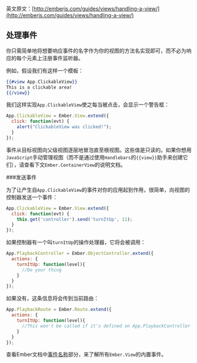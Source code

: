 英文原文：[http://emberjs.com/guides/views/handling-a-view/](http://emberjs.com/guides/views/handling-a-view/)

## 处理事件

你只需简单地将想要响应事件的名字作为你的视图的方法名实现即可，而不必为响应的每个元素上注册事件监听器。

例如，假设我们有这样一个模板：

```handlebars
{{#view App.ClickableView}}
This is a clickable area!
{{/view}}
```

我们这样实现`App.ClickableView`使之每当被点击，会显示一个警告框：

```javascript
App.ClickableView = Ember.View.extend({
  click: function(evt) {
    alert("ClickableView was clicked!");
  }
});
```

事件从目标视图向父级视图逐层地冒泡直至根视图。这些值是只读的。如果你想用`JavaScript`手动管理视图（而不是通过使用`Handlebars`的`{{view}}`助手来创建它们），请查看下文`Ember.ContainerView`的说明文档。

###发送事件

为了让产生自`App.ClickableView`的事件对你的应用起到作用，很简单，向视图的控制器发送一个事件：

```javascript
App.ClickableView = Ember.View.extend({
  click: function(evt) {
    this.get('controller').send('turnItUp', 11); 
  }
});
```

如果控制器有一个叫`turnItUp`的操作处理器，它将会被调用：


```javascript
App.PlaybackController = Ember.ObjectController.extend({
  actions: {
    turnItUp: function(level){
      //Do your thing
    }
  }
});
```

如果没有，这条信息将会传到当前路由：

```javascript
App.PlaybackRoute = Ember.Route.extend({
  actions: {
    turnItUp: function(level){
      //This won't be called if it's defined on App.PlaybackController
    }
  }
});
```

查看Ember文档中[事件名称](/api/classes/Ember.View.html#toc_event-names)部分，来了解所有`Ember.View`的内置事件。
